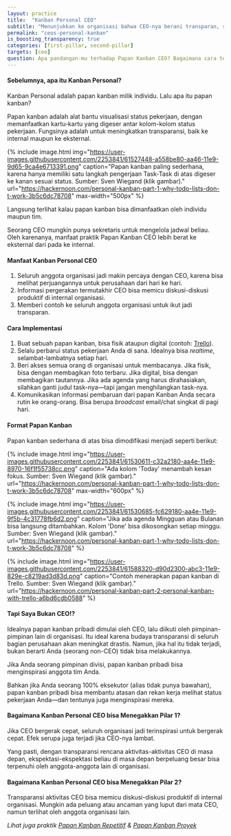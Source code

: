```yaml
---
layout: practice
title:  "Kanban Personal CEO"
subtitle: "Menunjukkan ke organisasi bahwa CEO-nya berani transparan, sehingga semua orang jadi terinspirasi."
permalink: "ceos-personal-kanban"
is_boosting_transparency: true
categories: [first-pillar, second-pillar]
targets: [ceo]
question: Apa pandangan-mu terhadap Papan Kanban CEO? Bagaimana cara terbaik memberitahu CEO tentang ini?
---
```


#### Sebelumnya, apa itu Kanban Personal?

Kanban Personal adalah papan kanban milik individu. Lalu apa itu papan kanban?

Papan kanban adalah alat bantu visualisasi status pekerjaan, dengan memanfaatkan kartu-kartu yang digeser antar kolom-kolom status pekerjaan. Fungsinya adalah untuk meningkatkan transparansi, baik ke internal maupun ke eksternal.

{% include image.html 
    img="https://user-images.githubusercontent.com/2253841/61527448-a558be80-aa46-11e9-9d65-9ca4e6713391.png"
    caption="Papan kanban paling sederhana, karena hanya memiliki satu langkah pengerjaan Task-Task di atas digeser ke kanan sesuai status. Sumber: Sven Wiegand (klik gambar)."
    url="https://hackernoon.com/personal-kanban-part-1-why-todo-lists-don-t-work-3b5c6dc78708"
    max-width="500px"
    %}

Langsung terlihat kalau papan kanban bisa dimanfaatkan oleh individu maupun tim.

Seorang CEO mungkin punya sekretaris untuk mengelola jadwal beliau. Oleh karenanya, manfaat praktik Papan Kanban CEO lebih berat ke eksternal dari pada ke internal.

#### Manfaat Kanban Personal CEO

1. Seluruh anggota organisasi jadi makin percaya dengan CEO, karena bisa melihat perjuangannya untuk perusahaan dari hari ke hari.
2. Informasi pergerakan termutakhir CEO bisa memicu diskusi-diskusi produktif di internal organisasi.
3. Memberi contoh ke seluruh anggota organisasi untuk ikut jadi transparan.

#### Cara Implementasi

1. Buat sebuah papan kanban, bisa fisik ataupun digital (contoh: [Trello](http://trello.com/)).
2. Selalu perbarui status pekerjaan Anda di sana. Idealnya bisa _realtime_, selambat-lambatnya setiap hari.
3. Beri akses semua orang di organisasi untuk membacanya. Jika fisik, bisa dengan membagikan foto terbaru. Jika digital, bisa dengan membagikan tautannya. Jika ada agenda yang harus dirahasiakan, silahkan ganti judul task-nya&mdash;tapi jangan menghilangkan task-nya.
4. Komunikasikan informasi pembaruan dari papan Kanban Anda secara rutin ke orang-orang. Bisa berupa _broadcast_ email/chat singkat di pagi hari.

#### Format Papan Kanban

Papan kanban sederhana di atas bisa dimodifikasi menjadi seperti berikut:

{% include image.html 
    img="https://user-images.githubusercontent.com/2253841/61530611-c32a2180-aa4e-11e9-8970-16f1f55738cc.png"
    caption="Ada kolom 'Today' menambah kesan fokus. Sumber: Sven Wiegand (klik gambar)."
    url="https://hackernoon.com/personal-kanban-part-1-why-todo-lists-don-t-work-3b5c6dc78708"
    max-width="600px"
    %}

{% include image.html 
    img="https://user-images.githubusercontent.com/2253841/61530685-fc629180-aa4e-11e9-9f5b-4c31778fb6d2.png"
    caption="Jika ada agenda Mingguan atau Bulanan bisa langsung ditambahkan. Kolom 'Done' bisa dikosongkan setiap minggu. Sumber: Sven Wiegand (klik gambar)."
    url="https://hackernoon.com/personal-kanban-part-1-why-todo-lists-don-t-work-3b5c6dc78708"
    %}

{% include image.html 
    img="https://user-images.githubusercontent.com/2253841/61588320-d90d2300-abc3-11e9-829e-c8219ad3d83d.png"
    caption="Contoh menerapkan papan kanban di Trello. Sumber: Sven Wiegand (klik gambar)."
    url="https://hackernoon.com/personal-kanban-part-2-personal-kanban-with-trello-a6bd6cdb0588"
    %}

#### Tapi Saya Bukan CEO!?

Idealnya papan kanban pribadi dimulai oleh CEO, lalu diikuti oleh pimpinan-pimpinan lain di organisasi. Itu ideal karena budaya transparansi di seluruh bagian perusahaan akan meningkat drastis. Namun, jika hal itu tidak terjadi, bukan berarti Anda (seorang non-CEO) tidak bisa melakukannya.

Jika Anda seorang pimpinan divisi, papan kanban pribadi bisa menginspirasi anggota tim Anda.

Bahkan jika Anda seorang 100% eksekutor (alias tidak punya bawahan), papan kanban pribadi bisa membantu atasan dan rekan kerja melihat status pekerjaan Anda&mdash;dan tentunya juga menginspirasi mereka.

#### Bagaimana Kanban Personal CEO bisa Menegakkan Pilar 1?

Jika CEO bergerak cepat, seluruh organisasi jadi terinspirasi untuk bergerak cepat. Efek serupa juga terjadi jika CEO-nya lambat.

Yang pasti, dengan transparansi rencana aktivitas-aktivitas CEO di masa depan, ekspektasi-ekspektasi beliau di masa depan berpeluang besar bisa terpenuhi oleh anggota-anggota lain di organisasi. 

#### Bagaimana Kanban Personal CEO bisa Menegakkan Pilar 2?

Transparansi aktivitas CEO bisa memicu diskusi-diskusi produktif di internal organisasi. Mungkin ada peluang atau ancaman yang luput dari mata CEO, namun terlihat oleh anggota organisasi lain.

_Lihat juga praktik [Papan Kanban Repetitif](/kanban-board-for-repeating-work) & [Papan Kanban Proyek](/kanban-board-for-a-project)_